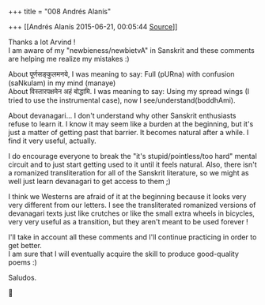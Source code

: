 +++
title = "008 Andrés Alanís"

+++
[[Andrés Alanís	2015-06-21, 00:05:44 [Source](https://groups.google.com/g/samskrita/c/dTMyo4HXdVs)]]



Thanks a lot Arvind !   
I am aware of my "newbieness/newbietvA" in Sanskrit and these comments are helping me realize my mistakes :)  
  
About पूर्णसङ्कुलमनये, I was meaning to say: Full (pURna) with confusion (saNkulam) in my mind (manaye)  
About विस्तारपक्षमेन अहं बोद्धामि. I was meaning to say: Using my spread wings (I tried to use the instrumental case), now I see/understand(boddhAmi).

  

About devanagari... I don't understand why other Sanskrit enthusiasts refuse to learn it. I know it may seem like a burden at the beginning, but it's just a matter of getting past that barrier. It becomes natural after a while. I find it very useful, actually.  
  
I do encourage everyone to break the "it's stupid/pointless/too hard" mental circuit and to just start getting used to it until it feels natural. Also, there isn't a romanized transliteration for all of the Sanskrit literature, so we might as well just learn devanagari to get access to them ;)  

  

I think we Westerns are afraid of it at the beginning because it looks very very different from our letters. I see the transliterated romanized versions of devanagari texts just like crutches or like the small extra wheels in bicycles, very very useful as a transition, but they aren't meant to be used forever !

  

I'll take in account all these comments and I'll continue practicing in order to get better.  
I am sure that I will eventually acquire the skill to produce good-quality poems :)  
  
Saludos.



